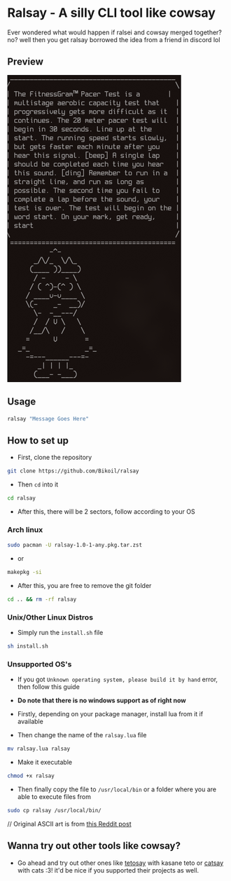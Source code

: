 # Ralsay - A silly CLI tool like cowsay
Ever wondered what would happen if ralsei and cowsay merged together? no? well then you get ralsay
borrowed the idea from a friend in discord lol

## Preview
<img src="https://raw.githubusercontent.com/Bikoil/ralsay/main/Ralsay.png">

## Usage
```sh
ralsay "Message Goes Here"
```

## How to set up
- First, clone the repository
```sh
git clone https://github.com/Bikoil/ralsay
```
- Then `cd` into it
```sh
cd ralsay
```
- After this, there will be 2 sectors, follow according to your OS

### Arch linux
```sh
sudo pacman -U ralsay-1.0-1-any.pkg.tar.zst
```
- or
```sh
makepkg -si
```
- After this, you are free to remove the git folder
```sh
cd .. && rm -rf ralsay
```

### Unix/Other Linux Distros
- Simply run the `install.sh` file
```sh
sh install.sh
```

### Unsupported OS's
- If you got `Unknown operating system, please build it by hand` error, then follow this guide
- **Do note that there is no windows support as of right now**
- Firstly, depending on your package manager, install lua from it if available

- Then change the name of the `ralsay.lua` file
```sh
mv ralsay.lua ralsay
```
- Make it executable
```sh
chmod +x ralsay
```
- Then finally copy the file to `/usr/local/bin` or a folder where you are able to execute files from
```sh
sudo cp ralsay /usr/local/bin/
```

// Original ASCII art is from [this Reddit post](https://www.reddit.com/r/ralsei/comments/qgdpv5/ascii_ralsei/)

## Wanna try out other tools like cowsay?
- Go ahead and try out other ones like [tetosay](https://github.com/makichiis/tetosay) with kasane teto or [catsay](https://github.com/sdx6/catsay) with cats :3! it'd be nice if you supported their projects as well.
